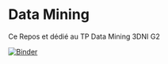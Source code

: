 # Data Mining
 Ce Repos et dédié au TP Data Mining 3DNI G2
 
 [![Binder](https://mybinder.org/badge_logo.svg)](https://mybinder.org/v2/gh/Elagasamel/Data-Mining.git/HEAD)
